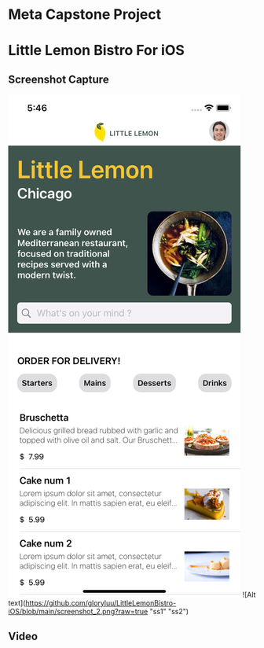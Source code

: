 # Meta Capstone Project
# Little Lemon Bistro For iOS

## Screenshot Capture
![Alt text](https://github.com/gloryluu/LittleLemonBistro-iOS/blob/main/screenshot_1.png?raw=true "ss1")
![Alt text](https://github.com/gloryluu/LittleLemonBistro-iOS/blob/main/screenshot_2.png?raw=true "ss1" "ss2")

## Video
